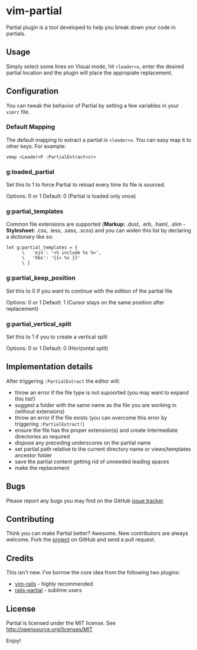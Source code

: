 # vim-partial

Partial plugin is a tool developed to help you break down your code in partials.

## Usage
Simply select some lines on Visual mode, hit `<leader>x`, enter the desired
partial location and the plugin will place the appropiate replacement.

## Configuration

You can tweak the behavior of Partial by setting a few variables in your
`vimrc` file.

### Default Mapping
The default mapping to extract a partial is `<leader>x`.
You can easy map it to other keys. For example:

``` vim
vmap <Leader>P :PartialExtract<cr>
```

### g:loaded_partial
Set this to 1 to force Partial to reload every time its file is sourced.

Options: 0 or 1
Default: 0 (Partial is loaded only once)

### g:partial_templates
Common file extensions are supported (**Markup:** .dust, .erb, .haml, .slim -
**Stylesheet:** .css, .less, .sass, .scss) and you can widen this list by
declaring a dictionary like so:

``` vim
let g:partial_templates = {
      \   'ejs': '<% include %s %>',
      \   'hbs': '{{> %s }}'
      \ }
```

### g:partial_keep_position
Set this to 0 if you want to continue with the edition of the partial file

Options: 0 or 1
Default: 1 (Cursor stays on the same position after replacement)

### g:partial_vertical_split
Set this to 1 if you to create a vertical split

Options: 0 or 1
Default: 0 (Horizontal split)

## Implementation details

After triggering `:PartialExtract` the editor will:

  * throw an error if the file type is not supoorted (you may want to expand this list!)
  * suggest a folder with the same name as the file you are working in (without extensions)
  * throw an error if the file exists (you can overcome this error by triggering `:PartialExtract!`)
  * ensure the file has the proper extension(s) and create intermediate directories as required
  * dispose any preceding underscores on the partial name
  * set partial path relative to the current directory name or views/templates ancestor folder
  * save the partial content getting rid of unneeded leading spaces
  * make the replacement

## Bugs

Please report any bugs you may find on the GitHub [issue tracker](http://github.com/jbgutierrez/partial.vim/issues).

## Contributing

Think you can make Partial better?  Awesome.  New contributors are always
welcome. Fork the [project](http://github.com/jbgutierrez/partial.vim) on GitHub and send a pull request.

## Credits

This isn't new. I've borrow the core idea from the following two plugins:

 * [vim-rails](https://github.com/tpope/vim-rails) - highly recommended
 * [rails-partial](https://github.com/wesf90/rails-partial) - sublime users

## License

Partial is licensed under the MIT license.
See http://opensource.org/licenses/MIT

Enjoy!
